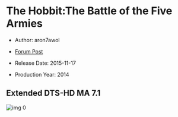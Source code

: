 # The Hobbit:The Battle of the Five Armies

* Author: aron7awol

* [Forum Post](https://www.avsforum.com/threads/bass-eq-for-filtered-movies.2995212/post-56883516)

* Release Date: 2015-11-17
* Production Year: 2014

## Extended DTS-HD MA 7.1

![img 0](https://i.imgur.com/scjDvEg.jpg)

